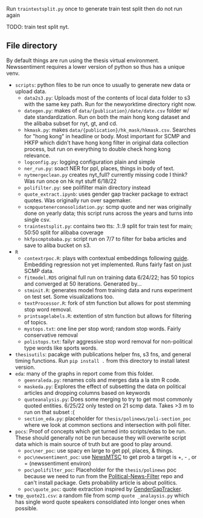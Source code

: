 Run  `traintestsplit.py` once to generate train test split then do not run again

TODO: train test split nyt. 

## File directory
By default things are run using the thesis virtual environment. Newssentiment requires a lower version of python so thus has a unique venv. 

- `scripts`: python files to be run once to usually to generate new data or upload data.
    - `data2s3.py`: Uploads most of the contents of local data folder to s3 with the same key path. Run for the newyorktime directory right now. 
    - `dategen.py`: makes of `data/{publication}/date/date.csv` folder w/ date standardization. Run on both the main hong kong dataset and the alibaba subset for nyt, gt, and cd.
    - `hkmask.py`: makes `data/{publication}/hk_mask/hkmask.csv`. Searches for "hong kong" in headline or body. Most important for SCMP and HKFP which didn't have hong kong filter in original data collection process, but run on everything to double check hong kong relevance. 
    - `logconfig.py`: logging configuration plain and simple
    - `ner_run.py`: soact NER for ppl, places, things in body of text. 
    -  `nytmergeclean.py` creates nyt_full? currently missing code I think? Was run once on hk nyt stuff 6/18/22
    - `polifilter.py`: see polifilter main directory instead
    - `quote_extract.ipynb`: uses gender gap tracker package to extract quotes. Was originally run over sagemaker. 
    - `scmpquotenerconosolidation.py`: scmp quote and ner was originally done on yearly data; this script runs across the years and turns into single csv. 
    - `traintestsplit.py`: contains two tts: .1:.9 split for train test for main; 50:50 split for alibaba coverage
    - `hkfpscmptobaba.py`: script run on 7/7 to filter for baba articles and save to aliba bucket on s3.
- `R`
    - `contextrpoc.R`: plays with contextual embeddings following [guide](https://cran.r-project.org/web/packages/conText/vignettes/quickstart.pdf). Embedding regression not yet implemented. Runs fairly fast on just SCMP data.
    - `fitmodel.RDS` original full run on training data 6/24/22; has 50 topics and converged at 50 iterations. Generated by...
    - `stminit.R`: generates model from training data and runs experiment on test set. Some visualizations too. 
    - `textProcessor.R`: fork of stm function but allows for post stemming stop word removal.
    - `printsagelabels.R`: extention of stm function but allows for filtering of topics. 
    - `mystops.txt`: one line per stop word; random stop words. Fairly conservative removal
    - `polistops.txt`: failyr aggressive stop word removal for non-political type words like sports words. 
- `thesisutils`: pacakge with publications helper fns, s3 fns, and general timing functions. Run `pip install .` from this directory to install latest version. 
- `eda`: many of the graphs in report come from this folder. 
    - `geenraleda.py`: renames cols and merges data a la stm R code. 
    - `maskeda.py`: Explores the effect of subsetting the data on political articles and dropping columns based on keywords
    - `quoteanalysis.py`: Does some merging to try to get most commonly quoted entities. 6/25/22 only tested on 21 scmp data. Takes >3 m to run on that subset :(
    - `section_eda.py`: placeholder for `thesis/polinews/poli-section_poc` where we look at common sections and intersection with poli filter. 
- `pocs`: Proof of concepts which get turned into scripts/edas to be run. These
    should generally not be run because they will overwrite script data which
    is main source of truth but are good to play around. 
    - `poc\ner_poc`: use spacy en large to get ppl, places, & things.
    - `poc\newsentiment_poc`: use [NewsMTSC](https://github.com/fhamborg/NewsMTSC/tree/main/NewsSentiment) to get prob a target is +, - , or = (newssentiment environ)
    - `poc\polifilter_poc`: Placeholder for the `thesis/polinews` poc because we need to run from the [Political-News-Filter](https://github.com/lukasgebhard/Political-News-Filter) repo and can't install package. Gets probability article is about politics. 
    - `poc\quote_poc`: quote extraction inspired by [GenderGapTracker](https://github.com/sfu-discourse-lab/GenderGapTracker). 
- `tmp_quote21.csv`: a random file from scmp `quote _analaysis.py` which has single word quote speakers consoldiated into longer ones when possible. 